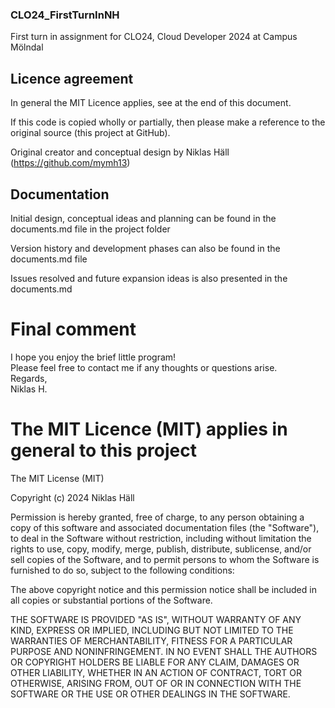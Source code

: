 ### CLO24_FirstTurnInNH  
First turn in assignment for CLO24, Cloud Developer 2024 at Campus Mölndal  
  
## Licence agreement  
  
In general the MIT Licence applies, see at the end of this document.  
  
If this code is copied wholly or partially, then please make a reference to the original source (this project at GitHub).  
  
Original creator and conceptual design by Niklas Häll (https://github.com/mymh13)  
  
## Documentation  
Initial design, conceptual ideas and planning can be found in the documents.md file in the project folder  
  
Version history and development phases can also be found in the documents.md file  
  
Issues resolved and future expansion ideas is also presented in the documents.md  
  
# Final comment  
I hope you enjoy the brief little program!  
Please feel free to contact me if any thoughts or questions arise.  
Regards,  
Niklas H.  
  
# The MIT Licence (MIT) applies in general to this project  
The MIT License (MIT)  
  
Copyright (c) 2024 Niklas Häll  
  
Permission is hereby granted, free of charge, to any person obtaining a copy of this software and associated documentation files (the "Software"), to deal in the Software without restriction, including without limitation the rights to use, copy, modify, merge, publish, distribute, sublicense, and/or sell copies of the Software, and to permit persons to whom the Software is furnished to do so, subject to the following conditions:  
  
The above copyright notice and this permission notice shall be included in all copies or substantial portions of the Software.  
  
THE SOFTWARE IS PROVIDED "AS IS", WITHOUT WARRANTY OF ANY KIND, EXPRESS OR IMPLIED, INCLUDING BUT NOT LIMITED TO THE WARRANTIES OF MERCHANTABILITY, FITNESS FOR A PARTICULAR PURPOSE AND NONINFRINGEMENT. IN NO EVENT SHALL THE AUTHORS OR COPYRIGHT HOLDERS BE LIABLE FOR ANY CLAIM, DAMAGES OR OTHER LIABILITY, WHETHER IN AN ACTION OF CONTRACT, TORT OR OTHERWISE, ARISING FROM, OUT OF OR IN CONNECTION WITH THE SOFTWARE OR THE USE OR OTHER DEALINGS IN THE SOFTWARE.  